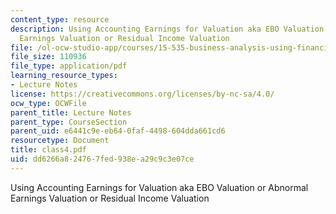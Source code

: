 ```yaml
---
content_type: resource
description: Using Accounting Earnings for Valuation aka EBO Valuation or Abnormal
  Earnings Valuation or Residual Income Valuation
file: /ol-ocw-studio-app/courses/15-535-business-analysis-using-financial-statements-spring-2003/dd6266a824767fed938ea29c9c3e07ce_class4.pdf
file_size: 110936
file_type: application/pdf
learning_resource_types:
- Lecture Notes
license: https://creativecommons.org/licenses/by-nc-sa/4.0/
ocw_type: OCWFile
parent_title: Lecture Notes
parent_type: CourseSection
parent_uid: e6441c9e-eb64-0faf-4498-604dda661cd6
resourcetype: Document
title: class4.pdf
uid: dd6266a8-2476-7fed-938e-a29c9c3e07ce
---
```

Using Accounting Earnings for Valuation aka EBO Valuation or Abnormal Earnings Valuation or Residual Income Valuation